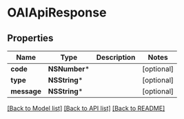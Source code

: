 # OAIApiResponse

## Properties
Name | Type | Description | Notes
------------ | ------------- | ------------- | -------------
**code** | **NSNumber*** |  | [optional] 
**type** | **NSString*** |  | [optional] 
**message** | **NSString*** |  | [optional] 

[[Back to Model list]](../README.md#documentation-for-models) [[Back to API list]](../README.md#documentation-for-api-endpoints) [[Back to README]](../README.md)


